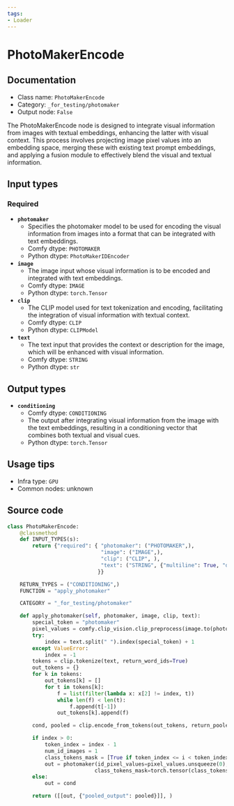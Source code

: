 ```yaml
---
tags:
- Loader
---
```


# PhotoMakerEncode
## Documentation
- Class name: `PhotoMakerEncode`
- Category: `_for_testing/photomaker`
- Output node: `False`

The PhotoMakerEncode node is designed to integrate visual information from images with textual embeddings, enhancing the latter with visual context. This process involves projecting image pixel values into an embedding space, merging these with existing text prompt embeddings, and applying a fusion module to effectively blend the visual and textual information.
## Input types
### Required
- **`photomaker`**
    - Specifies the photomaker model to be used for encoding the visual information from images into a format that can be integrated with text embeddings.
    - Comfy dtype: `PHOTOMAKER`
    - Python dtype: `PhotoMakerIDEncoder`
- **`image`**
    - The image input whose visual information is to be encoded and integrated with text embeddings.
    - Comfy dtype: `IMAGE`
    - Python dtype: `torch.Tensor`
- **`clip`**
    - The CLIP model used for text tokenization and encoding, facilitating the integration of visual information with textual context.
    - Comfy dtype: `CLIP`
    - Python dtype: `CLIPModel`
- **`text`**
    - The text input that provides the context or description for the image, which will be enhanced with visual information.
    - Comfy dtype: `STRING`
    - Python dtype: `str`
## Output types
- **`conditioning`**
    - Comfy dtype: `CONDITIONING`
    - The output after integrating visual information from the image with the text embeddings, resulting in a conditioning vector that combines both textual and visual cues.
    - Python dtype: `torch.Tensor`
## Usage tips
- Infra type: `GPU`
- Common nodes: unknown


## Source code
```python
class PhotoMakerEncode:
    @classmethod
    def INPUT_TYPES(s):
        return {"required": { "photomaker": ("PHOTOMAKER",),
                              "image": ("IMAGE",),
                              "clip": ("CLIP", ),
                              "text": ("STRING", {"multiline": True, "dynamicPrompts": True, "default": "photograph of photomaker"}),
                             }}

    RETURN_TYPES = ("CONDITIONING",)
    FUNCTION = "apply_photomaker"

    CATEGORY = "_for_testing/photomaker"

    def apply_photomaker(self, photomaker, image, clip, text):
        special_token = "photomaker"
        pixel_values = comfy.clip_vision.clip_preprocess(image.to(photomaker.load_device)).float()
        try:
            index = text.split(" ").index(special_token) + 1
        except ValueError:
            index = -1
        tokens = clip.tokenize(text, return_word_ids=True)
        out_tokens = {}
        for k in tokens:
            out_tokens[k] = []
            for t in tokens[k]:
                f = list(filter(lambda x: x[2] != index, t))
                while len(f) < len(t):
                    f.append(t[-1])
                out_tokens[k].append(f)

        cond, pooled = clip.encode_from_tokens(out_tokens, return_pooled=True)

        if index > 0:
            token_index = index - 1
            num_id_images = 1
            class_tokens_mask = [True if token_index <= i < token_index+num_id_images else False for i in range(77)]
            out = photomaker(id_pixel_values=pixel_values.unsqueeze(0), prompt_embeds=cond.to(photomaker.load_device),
                            class_tokens_mask=torch.tensor(class_tokens_mask, dtype=torch.bool, device=photomaker.load_device).unsqueeze(0))
        else:
            out = cond

        return ([[out, {"pooled_output": pooled}]], )

```
